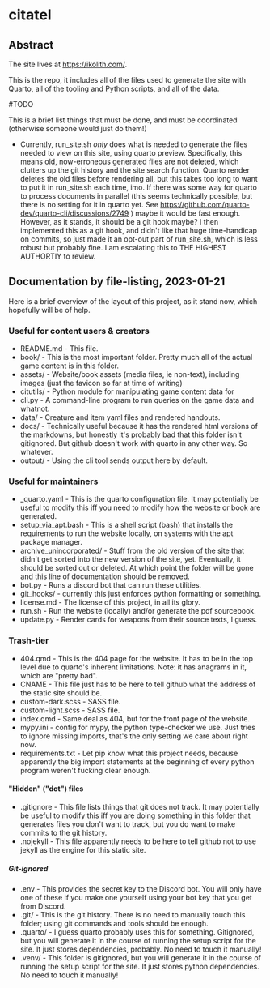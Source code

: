 # citatel

## Abstract

The site lives at https://ikolith.com/.

This is the repo, it includes all of the files used to generate the site with Quarto, all of the tooling and Python scripts, and all of the data.

#TODO

This is a brief list things that must be done, and must be coordinated (otherwise someone would just do them!)

* Currently, run_site.sh *only* does what is needed to generate the files needed to view on this site, using quarto preview. Specifically, this means old, now-erroneous generated files are not deleted, which clutters up the git history and the site search function. Quarto render deletes the old files before rendering all, but this takes too long to want to put it in run_site.sh each time, imo. If there was some way for quarto to process documents in parallel (this seems technically possible, but there is no setting for it in quarto yet. See https://github.com/quarto-dev/quarto-cli/discussions/2749 ) maybe it would be fast enough. However, as it stands, it should be a git hook maybe? I then implemented this as a git hook, and didn't like that huge time-handicap on commits, so just made it an opt-out part of run_site.sh, which is less robust but probably fine. I am escalating this to THE HIGHEST AUTHORTIY to review.

## Documentation by file-listing, 2023-01-21

Here is a brief overview of the layout of this project, as it stand now, which hopefully will be of help.

### Useful for content users & creators

* README.md - This file.
* book/ - This is the most important folder. Pretty much all of the actual game content is in this folder.
* assets/ - Website/book assets (media files, ie non-text), including images (just the favicon so far at time of writing)
* citutils/ - Python module for manipulating game content data for 
* cli.py - A command-line program to run queries on the game data and whatnot.
* data/ - Creature and item yaml files and rendered handouts.
* docs/ - Technically useful because it has the rendered html versions of the markdowns, but honestly it's probably bad that this folder isn't gitignored. But github doesn't work with quarto in any other way. So whatever.
* output/ - Using the cli tool sends output here by default.

### Useful for maintainers

* _quarto.yaml - This is the quarto configuration file. It may potentially be useful to modify this iff you need to modify how the website or book are generated.
* setup_via_apt.bash - This is a shell script (bash) that installs the requirements to run the website locally, on systems with the apt package manager.
* archive_unincorporated/ - Stuff from the old version of the site that didn't get sorted into the new version of the site, yet. Eventually, it should be sorted out or deleted. At which point the folder will be gone and this line of documentation should be removed.
* bot.py - Runs a discord bot that can run these utilities.
* git_hooks/ - currently this just enforces python formatting or something.
* license.md - The license of this project, in all its glory.
* run.sh - Run the website (locally) and/or generate the pdf sourcebook.
* update.py - Render cards for weapons from their source texts, I guess.

### Trash-tier

* 404.qmd - This is the 404 page for the website. It has to be in the top level due to quarto's inherent limitations. Note: it has anagrams in it, which are "pretty bad".
* CNAME - This file just has to be here to tell github what the address of the static site should be.
* custom-dark.scss - SASS file.
* custom-light.scss - SASS file.
* index.qmd - Same deal as 404, but for the front page of the website.
* mypy.ini - config for mypy, the python type-checker we use. Just tries to ignore missing imports, that's the only setting we care about right now.
* requirements.txt - Let pip know what this project needs, because apparently the big import statements at the beginning of every python program weren't fucking clear enough.

#### "Hidden" ("dot") files
* .gitignore - This file lists things that git does not track. It may potentially be useful to modify this iff you are doing something in this folder that generates files you don't want to track, but you do want to make commits to the git history.
* .nojekyll - This file apparently needs to be here to tell github not to use jekyll as the engine for this static site.

##### Git-ignored
* .env - This provides the secret key to the Discord bot. You will only have one of these if you make one yourself using your bot key that you get from Discord.
* .git/ - This is the git history. There is no need to manually touch this folder; using git commands and tools should be enough.
* .quarto/ - I guess quarto probably uses this for something. Gitignored, but you will generate it in the course of running the setup script for the site. It just stores dependencies, probably. No need to touch it manually!
* .venv/ - This folder is gitignored, but you will generate it in the course of running the setup script for the site. It just stores python dependencies. No need to touch it manually!